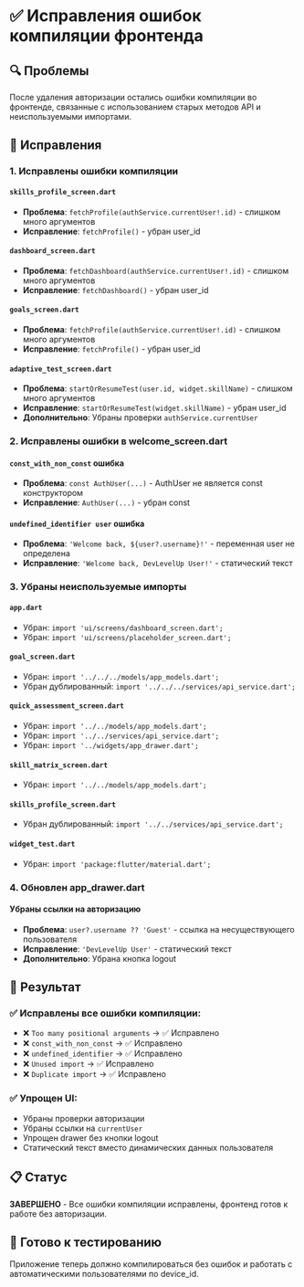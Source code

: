# ✅ Исправления ошибок компиляции фронтенда

## 🔍 Проблемы
После удаления авторизации остались ошибки компиляции во фронтенде, связанные с использованием старых методов API и неиспользуемыми импортами.

## 🔧 Исправления

### 1. Исправлены ошибки компиляции

#### `skills_profile_screen.dart`
- **Проблема**: `fetchProfile(authService.currentUser!.id)` - слишком много аргументов
- **Исправление**: `fetchProfile()` - убран user_id

#### `dashboard_screen.dart`
- **Проблема**: `fetchDashboard(authService.currentUser!.id)` - слишком много аргументов
- **Исправление**: `fetchDashboard()` - убран user_id

#### `goals_screen.dart`
- **Проблема**: `fetchProfile(authService.currentUser!.id)` - слишком много аргументов
- **Исправление**: `fetchProfile()` - убран user_id

#### `adaptive_test_screen.dart`
- **Проблема**: `startOrResumeTest(user.id, widget.skillName)` - слишком много аргументов
- **Исправление**: `startOrResumeTest(widget.skillName)` - убран user_id
- **Дополнительно**: Убраны проверки `authService.currentUser`

### 2. Исправлены ошибки в welcome_screen.dart

#### `const_with_non_const` ошибка
- **Проблема**: `const AuthUser(...)` - AuthUser не является const конструктором
- **Исправление**: `AuthUser(...)` - убран const

#### `undefined_identifier user` ошибка
- **Проблема**: `'Welcome back, ${user?.username}!'` - переменная user не определена
- **Исправление**: `'Welcome back, DevLevelUp User!'` - статический текст

### 3. Убраны неиспользуемые импорты

#### `app.dart`
- Убран: `import 'ui/screens/dashboard_screen.dart';`
- Убран: `import 'ui/screens/placeholder_screen.dart';`

#### `goal_screen.dart`
- Убран: `import '../../../models/app_models.dart';`
- Убран дублированный: `import '../../../services/api_service.dart';`

#### `quick_assessment_screen.dart`
- Убран: `import '../../models/app_models.dart';`
- Убран: `import '../../services/api_service.dart';`
- Убран: `import '../widgets/app_drawer.dart';`

#### `skill_matrix_screen.dart`
- Убран: `import '../../models/app_models.dart';`

#### `skills_profile_screen.dart`
- Убран дублированный: `import '../../services/api_service.dart';`

#### `widget_test.dart`
- Убран: `import 'package:flutter/material.dart';`

### 4. Обновлен app_drawer.dart

#### Убраны ссылки на авторизацию
- **Проблема**: `user?.username ?? 'Guest'` - ссылка на несуществующего пользователя
- **Исправление**: `'DevLevelUp User'` - статический текст
- **Дополнительно**: Убрана кнопка logout

## 🎯 Результат

### ✅ Исправлены все ошибки компиляции:
- ❌ `Too many positional arguments` → ✅ Исправлено
- ❌ `const_with_non_const` → ✅ Исправлено  
- ❌ `undefined_identifier` → ✅ Исправлено
- ❌ `Unused import` → ✅ Исправлено
- ❌ `Duplicate import` → ✅ Исправлено

### ✅ Упрощен UI:
- Убраны проверки авторизации
- Убраны ссылки на `currentUser`
- Упрощен drawer без кнопки logout
- Статический текст вместо динамических данных пользователя

## 📋 Статус
**ЗАВЕРШЕНО** - Все ошибки компиляции исправлены, фронтенд готов к работе без авторизации.

## 🚀 Готово к тестированию
Приложение теперь должно компилироваться без ошибок и работать с автоматическими пользователями по device_id.
